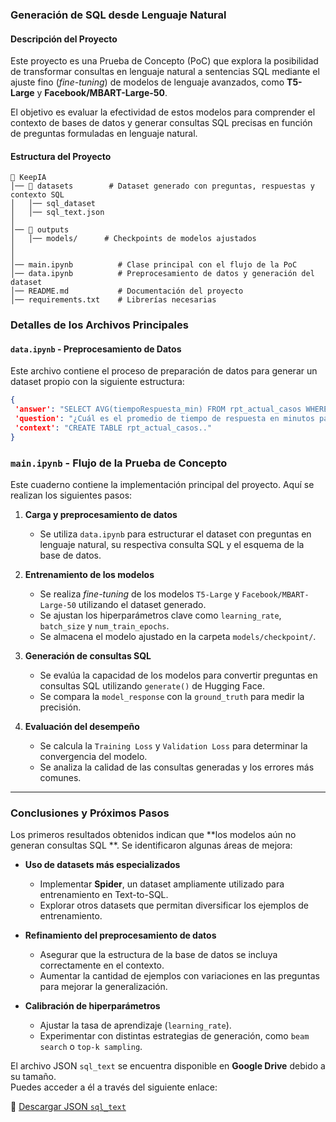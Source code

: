 ### Generación de SQL desde Lenguaje Natural

#### Descripción del Proyecto

Este proyecto es una Prueba de Concepto (PoC) que explora la posibilidad de transformar consultas en lenguaje natural a sentencias SQL mediante el ajuste fino (*fine-tuning*) de modelos de lenguaje avanzados, como **T5-Large** y **Facebook/MBART-Large-50**.

El objetivo es evaluar la efectividad de estos modelos para comprender el contexto de bases de datos y generar consultas SQL precisas en función de preguntas formuladas en lenguaje natural.

#### Estructura del Proyecto

```plaintext
📂 KeepIA
│── 📂 datasets        # Dataset generado con preguntas, respuestas y contexto SQL
│   │── sql_dataset       
│   │── sql_text.json     
│
│── 📂 outputs
│   │── models/      # Checkpoints de modelos ajustados
│
│
│── main.ipynb          # Clase principal con el flujo de la PoC
│── data.ipynb          # Preprocesamiento de datos y generación del dataset
│── README.md           # Documentación del proyecto
│── requirements.txt    # Librerías necesarias 
```
### Detalles de los Archivos Principales

####  `data.ipynb` - Preprocesamiento de Datos

Este archivo contiene el proceso de preparación de datos para generar un dataset propio con la siguiente estructura:

```json
{
 'answer': "SELECT AVG(tiempoRespuesta_min) FROM rpt_actual_casos WHERE Estado = 'En Proceso'",
 'question': "¿Cuál es el promedio de tiempo de respuesta en minutos para los casos en estado 'En Proceso'?",
 'context': "CREATE TABLE rpt_actual_casos.."
}
```
###  `main.ipynb` - Flujo de la Prueba de Concepto

Este cuaderno contiene la implementación principal del proyecto. Aquí se realizan los siguientes pasos:

1. **Carga y preprocesamiento de datos**
   - Se utiliza `data.ipynb` para estructurar el dataset con preguntas en lenguaje natural, su respectiva consulta SQL y el esquema de la base de datos.
   
2. **Entrenamiento de los modelos**
   - Se realiza *fine-tuning* de los modelos `T5-Large` y `Facebook/MBART-Large-50` utilizando el dataset generado.
   - Se ajustan los hiperparámetros clave como `learning_rate`, `batch_size` y `num_train_epochs`.
   - Se almacena el modelo ajustado en la carpeta `models/checkpoint/`.

3. **Generación de consultas SQL**
   - Se evalúa la capacidad de los modelos para convertir preguntas en consultas SQL utilizando `generate()` de Hugging Face.
   - Se compara la `model_response` con la `ground_truth` para medir la precisión.

4. **Evaluación del desempeño**
   - Se calcula la `Training Loss` y `Validation Loss` para determinar la convergencia del modelo.
   - Se analiza la calidad de las consultas generadas y los errores más comunes.

---

###  Conclusiones y Próximos Pasos

Los primeros resultados obtenidos indican que **los modelos aún no generan consultas SQL **. Se identificaron algunas áreas de mejora:

- **Uso de datasets más especializados**  
  - Implementar **Spider**, un dataset ampliamente utilizado para entrenamiento en Text-to-SQL.
  - Explorar otros datasets que permitan diversificar los ejemplos de entrenamiento.

- **Refinamiento del preprocesamiento de datos**  
  - Asegurar que la estructura de la base de datos se incluya correctamente en el contexto.
  - Aumentar la cantidad de ejemplos con variaciones en las preguntas para mejorar la generalización.

- **Calibración de hiperparámetros**  
  - Ajustar la tasa de aprendizaje (`learning_rate`).
  - Experimentar con distintas estrategias de generación, como `beam search` o `top-k sampling`.

El archivo JSON `sql_text` se encuentra disponible en **Google Drive** debido a su tamaño.  
Puedes acceder a él a través del siguiente enlace:  

🔗 [Descargar JSON `sql_text`](https://drive.google.com/drive/folders/1qiFGprasKba-LRbovRokvgHHIyPrOiKY?usp=sharing)

